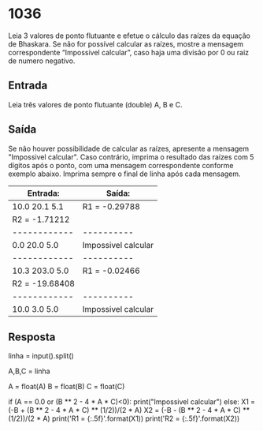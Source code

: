 # 1036
Leia 3 valores de ponto flutuante e efetue o cálculo das raízes da equação de Bhaskara. Se não for possível calcular as raízes, mostre a mensagem correspondente “Impossivel calcular”, caso haja uma divisão por 0 ou raiz de numero negativo.

## Entrada
Leia três valores de ponto flutuante (double) A, B e C.

## Saída
Se não houver possibilidade de calcular as raízes, apresente a mensagem "Impossivel calcular". Caso contrário, imprima o resultado das raízes com 5 dígitos após o ponto, com uma mensagem correspondente conforme exemplo abaixo. Imprima sempre o final de linha após cada mensagem.

**Entrada:**|**Saída:**
------------|----------
10.0 20.1 5.1|R1 = -0.29788
|R2 = -1.71212
------------|----------
0.0 20.0 5.0|Impossivel calcular
------------|----------
10.3 203.0 5.0|R1 = -0.02466
|R2 = -19.68408
------------|----------
10.0 3.0 5.0|Impossivel calcular

## Resposta
linha = input().split()

A,B,C = linha

A = float(A)
B = float(B)
C = float(C)

if (A == 0.0 or (B ** 2 - 4 * A * C)<0):
  print("Impossivel calcular")
else:
  X1 = (-B + (B ** 2 - 4 * A * C) ** (1/2))/(2 * A)
  X2 = (-B - (B ** 2 - 4 * A * C) ** (1/2))/(2 * A)
  print('R1 = {:.5f}'.format(X1))
  print('R2 = {:.5f}'.format(X2))